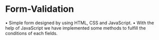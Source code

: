 # Form-Validation

• Simple form designed by using HTML, CSS and JavaScript. 
• With the help of JavaScript we have implemented some methods to fulfill the conditions of each fields. 

